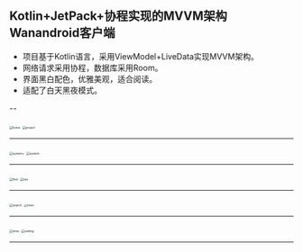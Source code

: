 ## Kotlin+JetPack+协程实现的MVVM架构Wanandroid客户端

- 项目基于Kotlin语言，采用ViewModel+LiveData实现MVVM架构。
- 网络请求采用协程，数据库采用Room。
- 界面黑白配色，优雅美观，适合阅读。
- 适配了白天黑夜模式。

--

<img src="https://github.com/xiaoyanger0825/wanandroid/raw/master/images/home.png" alt="home" style="zoom:36%;" />    <img src="https://github.com/xiaoyanger0825/wanandroid/raw/master/images/project.png" alt="project" style="zoom:36%;" />

------

<img src="https://github.com/xiaoyanger0825/wanandroid/raw/master/images/system+.png" alt="system+" style="zoom:36%;" />    <img src="https://github.com/xiaoyanger0825/wanandroid/raw/master/images/system.png" alt="system" style="zoom: 36%;" />

------

<img src="https://github.com/xiaoyanger0825/wanandroid/raw/master/images/find.png" alt="find" style="zoom:36%;" />    <img src="https://github.com/xiaoyanger0825/wanandroid/raw/master/images/nav.png" alt="nav" style="zoom:36%;" />

------

<img src="https://github.com/xiaoyanger0825/wanandroid/raw/master/images/search.png" alt="search" style="zoom:36%;" />    <img src="https://github.com/xiaoyanger0825/wanandroid/raw/master/images/share.png" alt="share" style="zoom: 33%;" />

------

<img src="https://github.com/xiaoyanger0825/wanandroid/raw/master/images/mine.png" alt="mine" style="zoom:36%;" />    <img src="https://github.com/xiaoyanger0825/wanandroid/raw/master/images/setting.png" alt="setting" style="zoom:36%;" />

------


